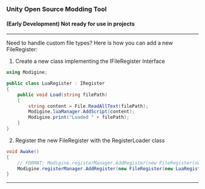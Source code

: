 ### Unity Open Source Modding Tool

#### (Early Development) Not ready for use in projects

***

Need to handle custom file types?
Here is how you can add a new FileRegister:
1) Create a new class implementing the IFileRegister Interface
```C#
using Modigine;

public class LuaRegister : IRegister
{
    public void Load(string filePath)
    {
        string content = File.ReadAllText(filePath);
        Modigine.luaManager.AddScript(content);
        Modigine.print("Loaded " + filePath);
    }
}
```
2) Register the new FileRegister with the RegisterLoader class
```C#
void Awake()
{
    // FORMAT: Modigine.registerManager.AddRegister(new FileRegister(new RegisterClassName(), fileType1, fileType2, fileType3,...));
    Modigine.registerManager.AddRegister(new FileRegister(new LuaRegister(), "lua"));
}
```

***
